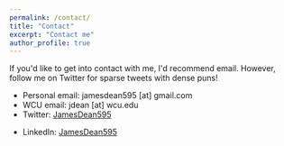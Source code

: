 ```yaml
---
permalink: /contact/
title: "Contact"
excerpt: "Contact me"
author_profile: true
---
```

If you'd like to get into contact with me, I'd recommend email. However, follow me on Twitter for sparse tweets with dense puns!

* Personal email: jamesdean595 [at] gmail.com
* WCU email: jdean [at] wcu.edu
* Twitter: [JamesDean595](http://twitter.com/JamesDean595)
<!--* Google Scholar: [author:geiger-r-stuart](http://scholar.google.com/citations?user=0AvWi3wAAAAJ&hl=en)-->
* LinkedIn: [JamesDean595](http://www.linkedin.com/in/JamesDean595)
